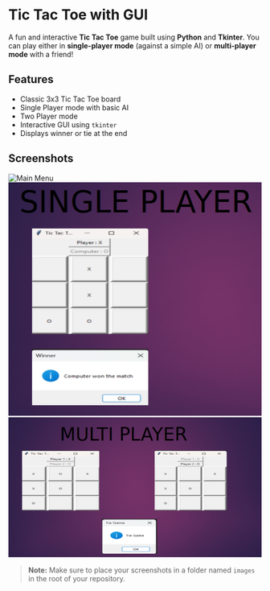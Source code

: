 # Tic Tac Toe with GUI

A fun and interactive **Tic Tac Toe** game built using **Python** and **Tkinter**. You can play either in **single-player mode** (against a simple AI) or **multi-player mode** with a friend!

## Features

- Classic 3x3 Tic Tac Toe board
- Single Player mode with basic AI
- Two Player mode
- Interactive GUI using `tkinter`
- Displays winner or tie at the end

## Screenshots

![Main Menu](images/output.png)
![Gameplay - Single Player](single_player.png)
![Gameplay - Multiplayer](multi_player.png)

> **Note:** Make sure to place your screenshots in a folder named `images` in the root of your repository.



